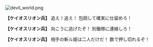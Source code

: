 
![devil_world.png](../images/backgrounds/devil_world.png)

**【ケイオスリオン兵】**
追え！追え！
包囲して確実に仕留めろ！

**【ケイオスリオン兵】**
向こうに逃げたぞ！
別働隊に連絡しろ！

**【ケイオスリオン兵】**
相手の斬ル姫は二人だけだ！
数で押し切れるぞ！